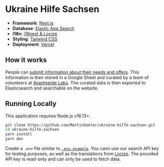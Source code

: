# Ukraine Hilfe Sachsen

- **Framework**: [Next.js](https://nextjs.org/)
- **Database**: [Elastic App Search](https://www.elastic.co/de/enterprise-search)
- **I18n**: [i18next & Locize](https://locize.com/)
- **Styling**: [Tailwind CSS](https://tailwindcss.com/)
- **Deployment**: [Vercel](https://vercel.com/)

## How it works

People can [submit information about their needs and offers](https://docs.google.com/forms/d/e/1FAIpQLSc2jeO49sgXrGloTRddNv9j_3A6no0tggN47QTy82c6um2fdw/viewform). This information is then stored in a Google Sheet and curated by a team of volunteers at [Avantgarde Labs](https://avantgarde-labs.de). The curated data is then exported to Elasticsearch and searchable on the website.

## Running Locally

This application requires Node.js v16.13+.

```bash
git clone https://github.com/MartinSeeler/ukraine-hilfe-sachsen.git
cd ukraine-hilfe-sachsen
yarn install
yarn dev
```

Create a `.env` file similar to [`.env.example`](https://github.com/leerob/leerob.io/blob/main/.env.example). You cann use our search API key for testing purposes, as well as the translations from [Locize](https://locize.com/). The provided API key is read-only and can only be used to fetch data.
